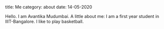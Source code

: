 title: Me
category: about
date: 14-05-2020

Hello. I am Avantika Mudumbai.
A little about me:
	I am a first year student in IIIT-Bangalore.
	I like to play basketball.
